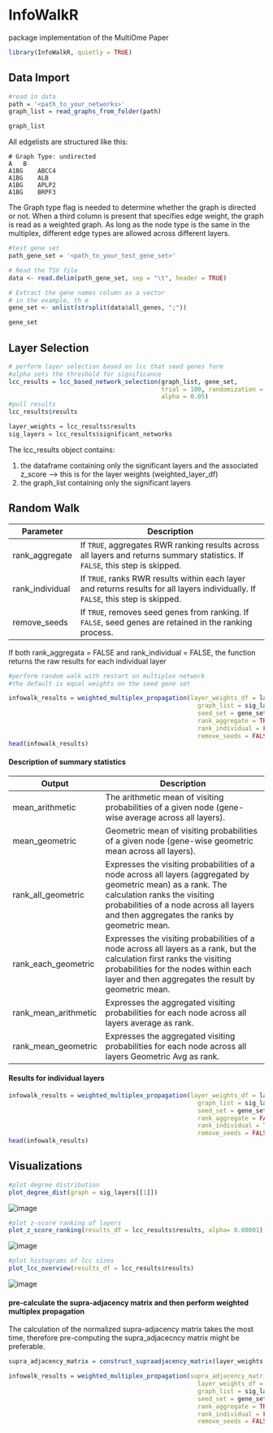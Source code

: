 # InfoWalkR
package implementation of the MultiOme Paper

```R
library(InfoWalkR, quietly = TRUE)
```

## Data Import
```R
#read in data
path = '<path_to_your_networks>'
graph_list = read_graphs_from_folder(path)

graph_list
```

All edgelists are structured like this:
```
# Graph Type: undirected
A	B
A1BG	ABCC4
A1BG	ALB
A1BG	APLP2
A1BG	BRPF3
```

The Graph type flag is needed to determine whether the graph is directed or not.
When a third column is present that specifies edge weight, the graph is read as a weighted graph.
As long as the node type is the same in the multiplex, different edge types are allowed across different layers.

```R
#test gene set
path_gene_set = '<path_to_your_test_gene_set>'

# Read the TSV file
data <- read.delim(path_gene_set, sep = "\t", header = TRUE)

# Extract the gene names column as a vector
# in the example, th e
gene_set <- unlist(strsplit(data$all_genes, ";"))

gene_set
```

## Layer Selection

```R
# perform layer selection based on lcc that seed genes form
#alpha sets the threshold for significance
lcc_results = lcc_based_network_selection(graph_list, gene_set,
                                          trial = 100, randomization = 'random',
                                          alpha = 0.05)
#pull results
lcc_results$results

layer_weights = lcc_results$results
sig_layers = lcc_results$significant_networks
```

The lcc_results object contains:
1. the dataframe containing only the significant layers and the associated z_score --> this is for the layer weights (weighted_layer_df)
2. the graph_list containing only the significant layers

## Random Walk
| Parameter       | Description                                                                                                                                                                                                                                                                                                     |
|-----------------|-----------------------------------------------------------------------------------------------------------------------------------------------------------------------------------------------------------------------------------------------------------------------------------------------------------------|
| rank_aggregate  | If `TRUE`, aggregates RWR ranking results across all layers and returns summary statistics. If `FALSE`, this step is skipped.                                                                                                                                                                                |
| rank_individual | If `TRUE`, ranks RWR results within each layer and returns results for all layers individually. If `FALSE`, this step is skipped.                                                                                                                                                                            |
| remove_seeds    | If `TRUE`, removes seed genes from ranking. If `FALSE`, seed genes are retained in the ranking process.                                                                                                                                                                                                      |

If both rank_aggregata = FALSE and rank_individual = FALSE, the function returns the raw results for each individual layer


```R
#perform random walk with restart on multiplex network
#the default is equal weights on the seed gene set

infowalk_results = weighted_multiplex_propagation(layer_weights_df = layer_weights,
                                                    graph_list = sig_layers,
                                                    seed_set = gene_set,
                                                    rank_aggregate = TRUE,
                                                    rank_individual = FALSE,
                                                    remove_seeds = FALSE)
head(infowalk_results)
```

#### Description of summary statistics
| Output              | Description                                                                                                                                                                                                                                          |
|------------------------|------------------------------------------------------------------------------------------------------------------------------------------------------------------------------------------------------------------------------------------------------|
| mean_arithmetic        | The arithmetic mean of visiting probabilities of a given node (gene-wise average across all layers).                                                                                                                                               |
| mean_geometric         | Geometric mean of visiting probabilities of a given node (gene-wise geometric mean across all layers).                                                                                                                                              |
| rank_all_geometric     | Expresses the visiting probabilities of a node across all layers (aggregated by geometric mean) as a rank. The calculation ranks the visiting probabilities of a node across all layers and then aggregates the ranks by geometric mean.   |
| rank_each_geometric    | Expresses the visiting probabilities of a node across all layers as a rank, but the calculation first ranks the visiting probabilities for the nodes within each layer and then aggregates the result by geometric mean.                     |
| rank_mean_arithmetic   | Expresses the aggregated visiting probabilities for each node across all layers average as rank.                                                                                                                                                   |
| rank_mean_geometric    | Expresses the aggregated visiting probabilities for each node across all layers Geometric Avg as rank.                                                                                                                                              |
#### Results for individual layers

```R
infowalk_results = weighted_multiplex_propagation(layer_weights_df = layer_weights,
                                                    graph_list = sig_layers,
                                                    seed_set = gene_set,
                                                    rank_aggregate = FALSE,
                                                    rank_individual = TRUE,
                                                    remove_seeds = FALSE)
head(infowalk_results)
```

## Visualizations

```R
#plot degree distribution
plot_degree_dist(graph = sig_layers[[1]])
```
![image](https://github.com/user-attachments/assets/d805fe73-3c05-4582-9f71-15436f6e4f5c)


```R
#plot z-score ranking of layers
plot_z_score_ranking(results_df = lcc_results$results, alpha= 0.00001)
```
![image](https://github.com/user-attachments/assets/2f083f0d-ae89-4c83-a215-01e53c12ff15)

```R
#plot histograms of lcc sizes
plot_lcc_overview(results_df = lcc_results$results)
```
![image](https://github.com/user-attachments/assets/cea8235f-8dde-4178-8436-1b4fdc2c8f7b)


#### pre-calculate the supra-adjacency matrix and then perform weighted multiplex propagation
The calculation of the normalized supra-adjacency matrix takes the most time, therefore pre-computing the supra_adjacecncy matrix might be preferable.

```R
supra_adjacency_matrix = construct_supraadjacency_matrix(layer_weights, sig_layers)

infowalk_results = weighted_multiplex_propagation(supra_adjacency_matrix = supra_adjacency_matrix,
                                                    layer_weights_df = layer_weights,
                                                    graph_list = sig_layers,
                                                    seed_set = gene_set,
                                                    rank_aggregate = TRUE,
                                                    rank_individual = FALSE,
                                                    remove_seeds = FALSE)
```



